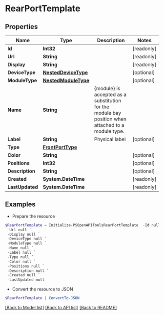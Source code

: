 # RearPortTemplate
## Properties

Name | Type | Description | Notes
------------ | ------------- | ------------- | -------------
**Id** | **Int32** |  | [readonly] 
**Url** | **String** |  | [readonly] 
**Display** | **String** |  | [readonly] 
**DeviceType** | [**NestedDeviceType**](NestedDeviceType.md) |  | [optional] 
**ModuleType** | [**NestedModuleType**](NestedModuleType.md) |  | [optional] 
**Name** | **String** | {module} is accepted as a substitution for the module bay position when attached to a module type. | 
**Label** | **String** | Physical label | [optional] 
**Type** | [**FrontPortType**](FrontPortType.md) |  | 
**Color** | **String** |  | [optional] 
**Positions** | **Int32** |  | [optional] 
**Description** | **String** |  | [optional] 
**Created** | **System.DateTime** |  | [readonly] 
**LastUpdated** | **System.DateTime** |  | [readonly] 

## Examples

- Prepare the resource
```powershell
$RearPortTemplate = Initialize-PSOpenAPIToolsRearPortTemplate  -Id null `
 -Url null `
 -Display null `
 -DeviceType null `
 -ModuleType null `
 -Name null `
 -Label null `
 -Type null `
 -Color null `
 -Positions null `
 -Description null `
 -Created null `
 -LastUpdated null
```

- Convert the resource to JSON
```powershell
$RearPortTemplate | ConvertTo-JSON
```

[[Back to Model list]](../README.md#documentation-for-models) [[Back to API list]](../README.md#documentation-for-api-endpoints) [[Back to README]](../README.md)

